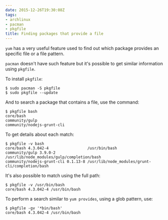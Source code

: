```yaml
---
date: 2015-12-26T19:30:08Z
tags:
- archlinux
- pacman
- pkgfile
title: Finding packages that provide a file
---
```


`yum` has a very useful feature used to find out
which package provides an specific file or a file
pattern.

`pacman` doesn't have such feature but it's possible
to get similar information using `pkgfile`.

To install `pkgfile`:

``` console
$ sudo pacman -S pkgfile
$ sudo pkgfile --update
```

And to search a package that contains a file, use the command:

``` console
$ pkgfile bash
core/bash
community/gulp
community/nodejs-grunt-cli
```

To get details about each match:

``` console
$ pkgfile -v bash
core/bash 4.3.042-4                 /usr/bin/bash
community/gulp 3.9.0-2              /usr/lib/node_modules/gulp/completion/bash
community/nodejs-grunt-cli 0.1.13-8 /usr/lib/node_modules/grunt-cli/completion/bash
```

It's also possible to match using the full path:

``` console
$ pkgfile -v /usr/bin/bash
core/bash 4.3.042-4 /usr/bin/bash
```

To perform a search similar to `yum provides`, using a glob pattern, use:

``` console
$ pkgfile -gv '*bin/bash'
core/bash 4.3.042-4 /usr/bin/bash
```

